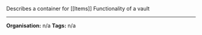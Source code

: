 Describes a container for [[Items]]
Functionality of a vault


___
**Organisation:** n/a
**Tags:** n/a